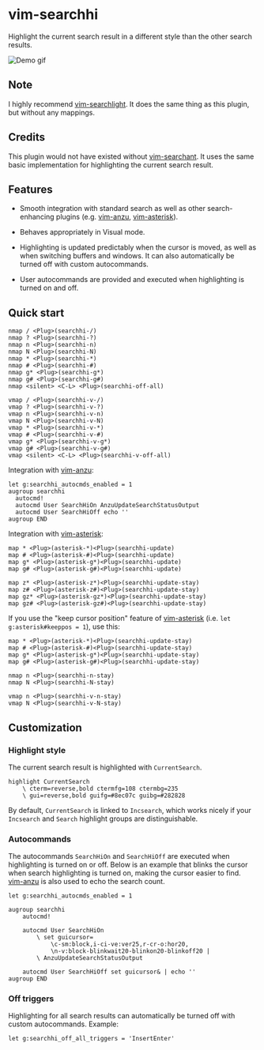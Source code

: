# vim-searchhi

Highlight the current search result in a different style than the other search
results.

![Demo gif](https://raw.githubusercontent.com/qxxxb/vim-searchhi/assets/demo.gif)

## Note
I highly recommend [vim-searchlight]. It does the same thing as this plugin,
but without any mappings.

## Credits

This plugin would not have existed without [vim-searchant]. It uses the same
basic implementation for highlighting the current search result.

## Features

- Smooth integration with standard search as well as other search-enhancing
  plugins (e.g. [vim-anzu], [vim-asterisk]).

- Behaves appropriately in Visual mode.

- Highlighting is updated predictably when the cursor is moved, as well as
  when switching buffers and windows. It can also automatically be turned off
  with custom autocommands.

- User autocommands are provided and executed when highlighting is turned on
  and off.

## Quick start
```vim
nmap / <Plug>(searchhi-/)
nmap ? <Plug>(searchhi-?)
nmap n <Plug>(searchhi-n)
nmap N <Plug>(searchhi-N)
nmap * <Plug>(searchhi-*)
nmap # <Plug>(searchhi-#)
nmap g* <Plug>(searchhi-g*)
nmap g# <Plug>(searchhi-g#)
nmap <silent> <C-L> <Plug>(searchhi-off-all)

vmap / <Plug>(searchhi-v-/)
vmap ? <Plug>(searchhi-v-?)
vmap n <Plug>(searchhi-v-n)
vmap N <Plug>(searchhi-v-N)
vmap * <Plug>(searchhi-v-*)
vmap # <Plug>(searchhi-v-#)
vmap g* <Plug>(searchhi-v-g*)
vmap g# <Plug>(searchhi-v-g#)
vmap <silent> <C-L> <Plug>(searchhi-v-off-all)
```

Integration with [vim-anzu]:
```vim
let g:searchhi_autocmds_enabled = 1
augroup searchhi
  autocmd!
  autocmd User SearchHiOn AnzuUpdateSearchStatusOutput
  autocmd User SearchHiOff echo ''
augroup END
```

Integration with [vim-asterisk]:
```vim
map * <Plug>(asterisk-*)<Plug>(searchhi-update)
map # <Plug>(asterisk-#)<Plug>(searchhi-update)
map g* <Plug>(asterisk-g*)<Plug>(searchhi-update)
map g# <Plug>(asterisk-g#)<Plug>(searchhi-update)

map z* <Plug>(asterisk-z*)<Plug>(searchhi-update-stay)
map z# <Plug>(asterisk-z#)<Plug>(searchhi-update-stay)
map gz* <Plug>(asterisk-gz*)<Plug>(searchhi-update-stay)
map gz# <Plug>(asterisk-gz#)<Plug>(searchhi-update-stay)
```

If you use the "keep cursor position" feature of [vim-asterisk] (i.e.
`let g:asterisk#keeppos = 1`), use this:
```vim
map * <Plug>(asterisk-*)<Plug>(searchhi-update-stay)
map # <Plug>(asterisk-#)<Plug>(searchhi-update-stay)
map g* <Plug>(asterisk-g*)<Plug>(searchhi-update-stay)
map g# <Plug>(asterisk-g#)<Plug>(searchhi-update-stay)

nmap n <Plug>(searchhi-n-stay)
nmap N <Plug>(searchhi-N-stay)

vmap n <Plug>(searchhi-v-n-stay)
vmap N <Plug>(searchhi-v-N-stay)
```

## Customization

### Highlight style

The current search result is highlighted with `CurrentSearch`.

```vim
highlight CurrentSearch
    \ cterm=reverse,bold ctermfg=108 ctermbg=235
    \ gui=reverse,bold guifg=#8ec07c guibg=#282828
```

By default, `CurrentSearch` is linked to `Incsearch`, which works nicely if your
`Incsearch` and `Search` highlight groups are distinguishable.

### Autocommands

The autocommands `SearchHiOn` and `SearchHiOff` are executed when highlighting
is turned on or off. Below is an example that blinks the cursor when search
highlighting is turned on, making the cursor easier to find. [vim-anzu] is also
used to echo the search count.

```vim
let g:searchhi_autocmds_enabled = 1

augroup searchhi
    autocmd!

    autocmd User SearchHiOn
        \ set guicursor=
            \c-sm:block,i-ci-ve:ver25,r-cr-o:hor20,
            \n-v:block-blinkwait20-blinkon20-blinkoff20 |
        \ AnzuUpdateSearchStatusOutput

    autocmd User SearchHiOff set guicursor& | echo ''
augroup END
```

### Off triggers

Highlighting for all search results can automatically be turned off with custom
autocommands. Example:

```vim
let g:searchhi_off_all_triggers = 'InsertEnter'
```

[vim-searchant]: https://github.com/timakro/vim-searchant
[vim-anzu]: https://github.com/osyo-manga/vim-anzu
[vim-asterisk]: https://github.com/haya14busa/vim-asterisk
[vim-searchlight]: https://github.com/PeterRincker/vim-searchlight
